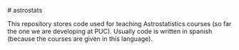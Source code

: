 # astrostats

This repository stores code used for teaching Astrostatistics courses 
(so far the one we are developing at PUC). Usually code is written 
in spanish (because the courses are given in this language).
